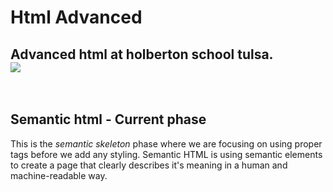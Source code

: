 # Html Advanced
Advanced html at holberton school tulsa.
<br>
<a href="https://www.linkedin.com/in/wyatt-morris-pretzelogic/"><img src="https://img.shields.io/badge/LinkedIn-0077B5?style=for-the-badge&logo=linkedin&logoColor=whit"></img></a>
---
<br>

## Semantic html - Current phase
This is the *semantic skeleton* phase where we are focusing on using proper tags before we add any styling. Semantic HTML is using semantic elements to create a page that clearly describes it's meaning in a human and machine-readable way.

